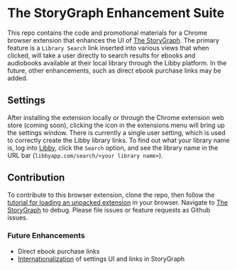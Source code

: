 # The StoryGraph Enhancement Suite

This repo contains the code and promotional materials for a Chrome browser extension that enhances the UI of [The StoryGraph](https://app.thestorygraph.com/). The primary feature is a `Library Search` link inserted into various views that when clicked, will take a user directly to search results for ebooks and audiobooks available at their local library through the Libby platform. In the future, other enhancements, such as direct ebook purchase links may be added.

## Settings

After installing the extension locally or through the Chrome extension web store (coming soon), clicking the icon in the extensions menu will bring up the settings window. There is currently a single user setting, which is used to correctly create the Libby library links. To find out what your library name is, log into [Libby](https://libbyapp.com/), click the `Search` option, and see the library name in the URL bar (`libbyapp.com/search/<your library name>`).

## Contribution

To contribute to this browser extension, clone the repo, then follow the [tutorial for loading an unpacked extension](https://developer.chrome.com/docs/extensions/mv3/getstarted/#manifest) in your browser. Navigate to [The StoryGraph](https://app.thestorygraph.com/) to debug. Please file issues or feature requests as Github issues.

### Future Enhancements

- Direct ebook purchase links
- [Internationalization](https://developer.chrome.com/docs/extensions/reference/i18n/#how-to-support-multiple-languages) of settings UI and links in StoryGraph
